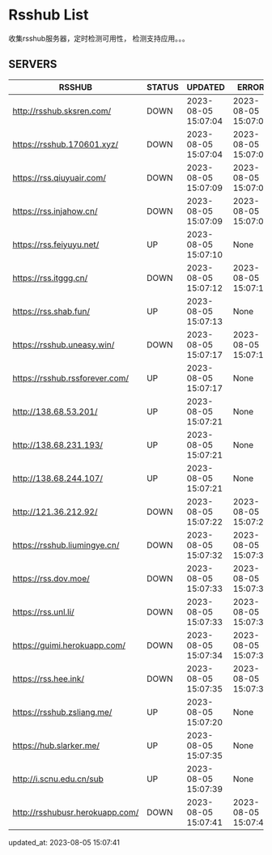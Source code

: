 # Rsshub List

收集rsshub服务器，定时检测可用性， 检测支持应用。。。


## SERVERS

|  RSSHUB   | STATUS  | UPDATED  | ERROR  | TWITTER |  
|  ----  | ----  | ----  | ----  | ---- |  
| http://rsshub.sksren.com/ | DOWN | 2023-08-05 15:07:04 | 2023-08-05 15:07:04 |  
| https://rsshub.170601.xyz/ | DOWN | 2023-08-05 15:07:04 | 2023-08-05 15:07:04 |  
| https://rss.qiuyuair.com/ | DOWN | 2023-08-05 15:07:09 | 2023-08-05 15:07:09 |  
| https://rss.injahow.cn/ | DOWN | 2023-08-05 15:07:09 | 2023-08-05 15:07:09 |  
| https://rss.feiyuyu.net/ | UP | 2023-08-05 15:07:10 | None ||  
| https://rss.itggg.cn/ | DOWN | 2023-08-05 15:07:12 | 2023-08-05 15:07:12 |  
| https://rss.shab.fun/ | UP | 2023-08-05 15:07:13 | None ||  
| https://rsshub.uneasy.win/ | DOWN | 2023-08-05 15:07:17 | 2023-08-05 15:07:17 |  
| https://rsshub.rssforever.com/ | UP | 2023-08-05 15:07:17 | None |OK|  
| http://138.68.53.201/ | UP | 2023-08-05 15:07:21 | None ||  
| http://138.68.231.193/ | UP | 2023-08-05 15:07:21 | None ||  
| http://138.68.244.107/ | UP | 2023-08-05 15:07:21 | None ||  
| http://121.36.212.92/ | DOWN | 2023-08-05 15:07:22 | 2023-08-05 15:07:22 |  
| https://rsshub.liumingye.cn/ | DOWN | 2023-08-05 15:07:32 | 2023-08-05 15:07:32 |  
| https://rss.dov.moe/ | DOWN | 2023-08-05 15:07:33 | 2023-08-05 15:07:33 |  
| https://rss.unl.li/ | DOWN | 2023-08-05 15:07:33 | 2023-08-05 15:07:33 |  
| https://guimi.herokuapp.com/ | DOWN | 2023-08-05 15:07:34 | 2023-08-05 15:07:34 |  
| https://rss.hee.ink/ | DOWN | 2023-08-05 15:07:35 | 2023-08-05 15:07:35 |  
| https://rsshub.zsliang.me/ | UP | 2023-08-05 15:07:20 | None |OK|  
| https://hub.slarker.me/ | UP | 2023-08-05 15:07:35 | None |OK|  
| http://i.scnu.edu.cn/sub | UP | 2023-08-05 15:07:39 | None ||  
| http://rsshubusr.herokuapp.com/ | DOWN | 2023-08-05 15:07:41 | 2023-08-05 15:07:41 |  
  

updated_at: 2023-08-05 15:07:41  
